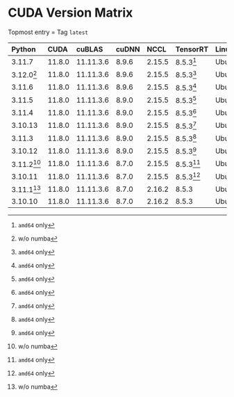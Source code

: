 # CUDA Version Matrix

Topmost entry = Tag `latest`

| Python     | CUDA   | cuBLAS    | cuDNN | NCCL   | TensorRT  | Linux distro |
|:-----------|:-------|:----------|:------|:-------|:----------|:-------------|
| 3.11.7     | 11.8.0 | 11.11.3.6 | 8.9.6 | 2.15.5 | 8.5.3[^2] | Ubuntu 22.04 |
| 3.12.0[^1] | 11.8.0 | 11.11.3.6 | 8.9.6 | 2.15.5 | 8.5.3[^2] | Ubuntu 22.04 |
| 3.11.6     | 11.8.0 | 11.11.3.6 | 8.9.6 | 2.15.5 | 8.5.3[^2] | Ubuntu 22.04 |
| 3.11.5     | 11.8.0 | 11.11.3.6 | 8.9.0 | 2.15.5 | 8.5.3[^2] | Ubuntu 22.04 |
| 3.11.4     | 11.8.0 | 11.11.3.6 | 8.9.0 | 2.15.5 | 8.5.3[^2] | Ubuntu 22.04 |
| 3.10.13    | 11.8.0 | 11.11.3.6 | 8.9.0 | 2.15.5 | 8.5.3[^2] | Ubuntu 22.04 |
| 3.11.3     | 11.8.0 | 11.11.3.6 | 8.9.0 | 2.15.5 | 8.5.3[^2] | Ubuntu 22.04 |
| 3.10.12    | 11.8.0 | 11.11.3.6 | 8.9.0 | 2.15.5 | 8.5.3[^2] | Ubuntu 22.04 |
| 3.11.2[^1] | 11.8.0 | 11.11.3.6 | 8.7.0 | 2.15.5 | 8.5.3[^2] | Ubuntu 22.04 |
| 3.10.11    | 11.8.0 | 11.11.3.6 | 8.7.0 | 2.15.5 | 8.5.3[^2] | Ubuntu 22.04 |
| 3.11.1[^1] | 11.8.0 | 11.11.3.6 | 8.7.0 | 2.16.2 | 8.5.3     | Ubuntu 20.04 |
| 3.10.10    | 11.8.0 | 11.11.3.6 | 8.7.0 | 2.16.2 | 8.5.3     | Ubuntu 20.04 |

[^1]: w/o numba
[^2]: `amd64` only
